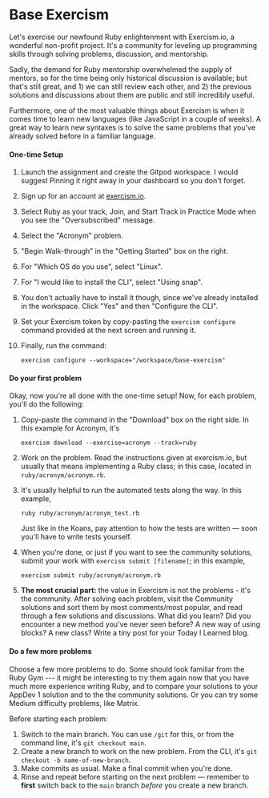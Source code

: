 # Base Exercism

Let's exercise our newfound Ruby enlightenment with Exercism.io, a wonderful non-profit project. It's a community for leveling up programming skills through solving problems, discussion, and mentorship.

Sadly, the demand for Ruby mentorship overwhelmed the supply of mentors, so for the time being only historical discussion is available; but that's still great, and 1) we can still review each other, and 2) the previous solutions and discussions about them are public and still incredibly useful.

Furthermore, one of the most valuable things about Exercism is when it comes time to learn new languages (like JavaScript in a couple of weeks). A great way to learn new syntaxes is to solve the same problems that you've already solved before in a familiar language.

#### One-time Setup

1.  Launch the assignment and create the Gitpod workspace. I would suggest Pinning it right away in your dashboard so you don't forget.
2.  Sign up for an account at [exercism.io](https://exercism.io/).
3.  Select Ruby as your track, Join, and Start Track in Practice Mode when you see the "Oversubscribed" message.
4.  Select the "Acronym" problem.
5.  "Begin Walk-through" in the "Getting Started" box on the right.
6.  For "Which OS do you use", select "Linux".
7.  For "I would like to install the CLI", select "Using snap".
8.  You don't actually have to install it though, since we've already installed in the workspace. Click "Yes" and then "Configure the CLI".
9.  Set your Exercism token by copy-pasting the `exercism configure` command provided at the next screen and running it.
10. Finally, run the command:
    
    ```
    exercism configure --workspace="/workspace/base-exercism"
    ```

#### Do your first problem

Okay, now you're all done with the one-time setup! Now, for each problem, you'll do the following:

1.  Copy-paste the command in the "Download" box on the right side. In this example for Acronym, it's

    ```
    exercism download --exercise=acronym --track=ruby
    ```
2.  Work on the problem. Read the instructions given at exercism.io, but usually that means implementing a Ruby class; in this case, located in `ruby/acronym/acronym.rb`.
3.  It's usually helpful to run the automated tests along the way. In this example,

    ```
    ruby ruby/acronym/acronym_test.rb
    ```

    Just like in the Koans, pay attention to how the tests are written — soon you'll have to write tests yourself.
3.  When you're done, or just if you want to see the community solutions, submit your work with `exercism submit [filename]`; in this example,

    ```
    exercism submit ruby/acronym/acronym.rb
    ```
4.  **The most crucial part:** the value in Exercism is not the problems - it's the community. After solving each problem, visit the Community solutions and sort them by most comments/most popular, and read through a few solutions and discussions. What did you learn? Did you encounter a new method you've never seen before? A new way of using blocks? A new class? Write a tiny post for your Today I Learned blog.

#### Do a few more problems

Choose a few more problems to do. Some should look familiar from the Ruby Gym --- it might be interesting to try them again now that you have much more experience writing Ruby, and to compare your solutions to your AppDev 1 solution and to the the community solutions. Or you can try some Medium difficulty problems, like Matrix.

Before starting each problem:

1.  Switch to the main branch. You can use `/git` for this, or from the command line, it's `git checkout main`.
2.  Create a new branch to work on the new problem. From the CLI, it's `git checkout -b name-of-new-branch`.
3.  Make commits as usual. Make a final commit when you're done.
4.  Rinse and repeat before starting on the next problem — remember to **first** switch back to the `main` branch *before* you create a new branch.
